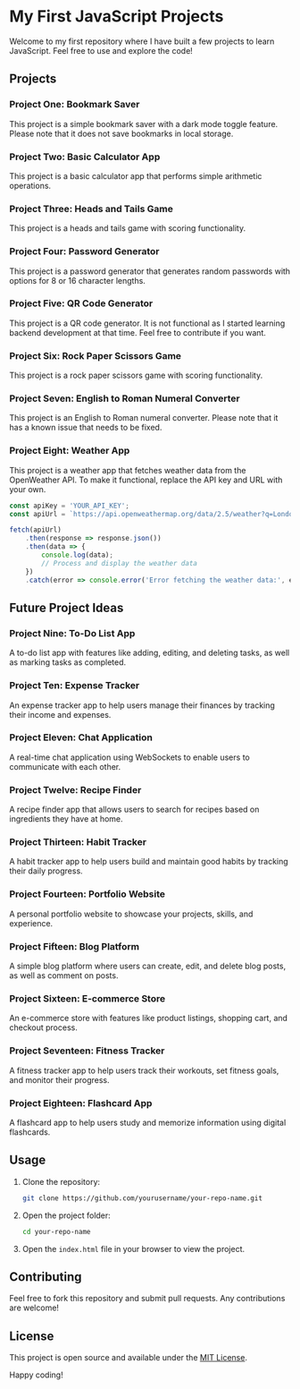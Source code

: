 # My First JavaScript Projects

Welcome to my first repository where I have built a few projects to learn JavaScript. Feel free to use and explore the code!

## Projects

### Project One: Bookmark Saver

This project is a simple bookmark saver with a dark mode toggle feature. Please note that it does not save bookmarks in local storage.

### Project Two: Basic Calculator App

This project is a basic calculator app that performs simple arithmetic operations.

### Project Three: Heads and Tails Game

This project is a heads and tails game with scoring functionality.

### Project Four: Password Generator

This project is a password generator that generates random passwords with options for 8 or 16 character lengths.

### Project Five: QR Code Generator

This project is a QR code generator. It is not functional as I started learning backend development at that time. Feel free to contribute if you want.

### Project Six: Rock Paper Scissors Game

This project is a rock paper scissors game with scoring functionality.

### Project Seven: English to Roman Numeral Converter

This project is an English to Roman numeral converter. Please note that it has a known issue that needs to be fixed.
### Project Eight: Weather App

This project is a weather app that fetches weather data from the OpenWeather API. To make it functional, replace the API key and URL with your own.

```javascript
const apiKey = 'YOUR_API_KEY';
const apiUrl = `https://api.openweathermap.org/data/2.5/weather?q=London&appid=${apiKey}`;

fetch(apiUrl)
    .then(response => response.json())
    .then(data => {
        console.log(data);
        // Process and display the weather data
    })
    .catch(error => console.error('Error fetching the weather data:', error));
```
## Future Project Ideas

### Project Nine: To-Do List App

A to-do list app with features like adding, editing, and deleting tasks, as well as marking tasks as completed.

### Project Ten: Expense Tracker

An expense tracker app to help users manage their finances by tracking their income and expenses.

### Project Eleven: Chat Application

A real-time chat application using WebSockets to enable users to communicate with each other.

### Project Twelve: Recipe Finder

A recipe finder app that allows users to search for recipes based on ingredients they have at home.

### Project Thirteen: Habit Tracker

A habit tracker app to help users build and maintain good habits by tracking their daily progress.

### Project Fourteen: Portfolio Website

A personal portfolio website to showcase your projects, skills, and experience.

### Project Fifteen: Blog Platform

A simple blog platform where users can create, edit, and delete blog posts, as well as comment on posts.

### Project Sixteen: E-commerce Store

An e-commerce store with features like product listings, shopping cart, and checkout process.

### Project Seventeen: Fitness Tracker

A fitness tracker app to help users track their workouts, set fitness goals, and monitor their progress.

### Project Eighteen: Flashcard App

A flashcard app to help users study and memorize information using digital flashcards.

## Usage

1. Clone the repository:
    ```bash
    git clone https://github.com/yourusername/your-repo-name.git
    ```
2. Open the project folder:
    ```bash
    cd your-repo-name
    ```
3. Open the `index.html` file in your browser to view the project.

## Contributing

Feel free to fork this repository and submit pull requests. Any contributions are welcome!

## License

This project is open source and available under the [MIT License](LICENSE).

Happy coding!
